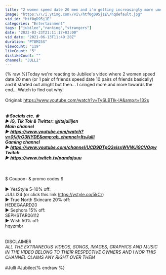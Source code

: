 ```yaml
---
title: "2 women speed date 20 men and i'm getting increasingly more uncomfortable"
image: "https:\/\/i.ytimg.com\/vi\/htf0gD95j1E\/hqdefault.jpg"
vid_id: "htf0gD95j1E"
categories: "Entertainment"
tags: ["jubilee","ranking","strangers"]
date: "2022-03-23T21:11:17+03:00"
vid_date: "2021-06-13T11:49:20Z"
duration: "PT8M25S"
viewcount: "119"
likeCount: "5"
dislikeCount: ""
channel: "JULLI"
---
```

{% raw %}Today we're reacting to Jubilee's video where 2 women speed date 20 men (or 1 pair of friends speed date 10 pairs of friends basically) and it started out alright but then... I cringed more and more towards the end... Watch to find out why!<br /><br />Original: <a rel="nofollow" target="blank" href="https://www.youtube.com/watch?v=TySLBTIk-IA&amp;t=132s">https://www.youtube.com/watch?v=TySLBTIk-IA&amp;t=132s</a><br />_________<br /><br />❀ Socials etc. ❀<br />► IG, Tik Tok &amp; Twitter: @itsjullijen<br />Main channel<br />► <a rel="nofollow" target="blank" href="https://www.youtube.com/watch?v=0fJfrG3NYDE&amp;ab_channel=ItsJulli">https://www.youtube.com/watch?v=0fJfrG3NYDE&amp;ab_channel=ItsJulli</a> <br />Gaming channel<br />► <a rel="nofollow" target="blank" href="https://www.youtube.com/channel/UCD9DTpQ3eIsxWVWJi9CVOqw">https://www.youtube.com/channel/UCD9DTpQ3eIsxWVWJi9CVOqw</a> <br />Twitch <br />► <a rel="nofollow" target="blank" href="https://www.twitch.tv/pandajuuu">https://www.twitch.tv/pandajuuu</a><br /><br />_________ <br /><br />$ Coupon- &amp; promo codes $<br /><br />► YesStyle 5-10% off:<br /> JULLI24 (or click this link <a rel="nofollow" target="blank" href="https://ystyle.co/5kCr)">https://ystyle.co/5kCr)</a><br />► True North Skincare 20% off: <br /> HEDEGAARD20<br />► Sephora 15% off: <br /> SEPHSTAR06112<br />► Wish 50% off: <br /> hqyzmbr<br /><br /><br />DISCLAIMER<br />*ALL THE EXTRANEOUS VIDEOS, SONGS, IMAGES, GRAPHICS AND MUSIC IN THE VIDEO BELONG TO THEIR RESPECTIVE OWNERS AND I NOR THIS CHANNEL CLAIMS ANY RIGHT OVER THEM* <br /><br />#Julli #Jubilee{% endraw %}
